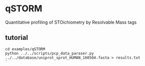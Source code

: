 # qSTORM
Quantitative profiling of STOichiometry by Resolvable Mass tags

## tutorial
```
cd examples/qSTORM
python ../../scripts/pcp_data_paraser.py ../../database/uniprot_sprot_HUMAN_160504.fasta > results.txt
`
